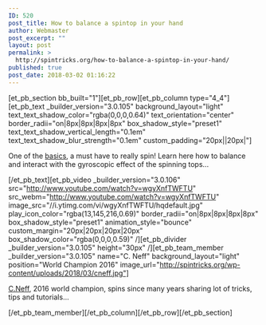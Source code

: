 ```yaml
---
ID: 520
post_title: How to balance a spintop in your hand
author: Webmaster
post_excerpt: ""
layout: post
permalink: >
  http://spintricks.org/how-to-balance-a-spintop-in-your-hand/
published: true
post_date: 2018-03-02 01:16:22
---
```

[et_pb_section bb_built="1"][et_pb_row][et_pb_column type="4_4"][et_pb_text _builder_version="3.0.105" background_layout="light" text_text_shadow_color="rgba(0,0,0,0.64)" text_orientation="center" border_radii="on|8px|8px|8px|8px" box_shadow_style="preset1" text_text_shadow_vertical_length="0.1em" text_text_shadow_blur_strength="0.1em" custom_padding="20px||20px|"]

One of the <a href="/category/learning/patches-and-ladders/basics/">basics</a>, a must have to really spin! Learn here how to balance and interact with the gyroscopic effect of the spinning tops...

[/et_pb_text][et_pb_video _builder_version="3.0.106" src="http://www.youtube.com/watch?v=wgyXnfTWFTU" src_webm="http://www.youtube.com/watch?v=wgyXnfTWFTU" image_src="//i.ytimg.com/vi/wgyXnfTWFTU/hqdefault.jpg" play_icon_color="rgba(13,145,216,0.69)" border_radii="on|8px|8px|8px|8px" box_shadow_style="preset1" animation_style="bounce" custom_margin="20px|20px|20px|20px" box_shadow_color="rgba(0,0,0,0.59)" /][et_pb_divider _builder_version="3.0.105" height="30px" /][et_pb_team_member _builder_version="3.0.105" name="C. Neff" background_layout="light" position="World Champion 2016" image_url="http://spintricks.org/wp-content/uploads/2018/03/cneff.jpg"]

<a href="/tag/C.Neff">C.Neff</a>, 2016 world champion, spins since many years sharing lot of tricks, tips and tutorials...

[/et_pb_team_member][/et_pb_column][/et_pb_row][/et_pb_section]